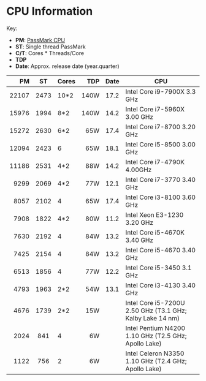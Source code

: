 CPU Information
===============

Key:
* __PM__: [PassMark CPU]
* __ST__: Single thread PassMark
* __C/T__: Cores * Threads/Core
* __TDP__
* __Date__: Approx. release date (year.quarter)

|    PM |    ST | Cores |  TDP | Date | CPU
|------:|:-----:|:------|-----:|------|---------------------------------
| 22107 |  2473 |  10*2 | 140W | 17.2 | Intel Core i9-7900X  3.3 GHz
| 15976 |  1994 |   8*2 | 140W | 14.2 | Intel Core i7-5960X  3.00 GHz
| 15272 |  2630 |   6*2 |  65W | 17.4 | Intel Core i7-8700   3.20 GHz
| 12094 |  2423 |   6   |  65W | 18.1 | Intel Core i5-8500   3.00 GHz
| 11186 |  2531 |   4*2 |  88W | 14.2 | Intel Core i7-4790K  4.00GHz
|  9299 |  2069 |   4*2 |  77W | 12.1 | Intel Core i7-3770   3.40 GHz
|  8057 |  2102 |   4   |  65W | 17.4 | Intel Core i3-8100   3.60 GHz
|  7908 |  1822 |   4*2 |  80W | 11.2 | Intel Xeon E3-1230   3.20 GHz
|  7630 |  2192 |   4   |  84W | 13.2 | Intel Core i5-4670K  3.40 GHz
|  7425 |  2154 |   4   |  84W | 13.2 | Intel Core i5-4670   3.40 GHz
|  6513 |  1856 |   4   |  77W | 12.2 | Intel Core i5-3450   3.1 GHz
|  4793 |  1963 |   2*2 |  54W | 13.1 | Intel Core i3-4130   3.40 GHz
|  4676 |  1739 |   2*2 |  15W |      | Intel Core i5-7200U  2.50 GHz (T3.1 GHz; Kalby Lake 14 nm)
|  2024 |   841 |   4   |   6W |      | Intel Pentium N4200  1.10 GHz (T2.5 GHz; Apollo Lake)
|  1122 |   756 |   2   |   6W |      | Intel Celeron N3350  1.10 GHz (T2.4 GHz; Apollo Lake)



[PassMark CPU]: https://www.cpubenchmark.net/cpu_list.php
